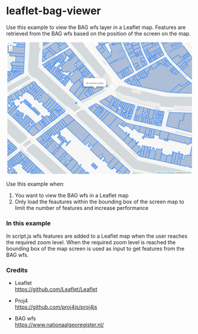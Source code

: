 # leaflet-bag-viewer
Use this example to view the BAG wfs layer in a Leaflet map. Features are retrieved from the BAG wfs based on the position of the screen on the map.

<img src="docs/screenshot.PNG" alt="Screenshot" >

Use this example when:
1. You want to view the BAG wfs in a Leaflet map
2. Only load the feautures within the bounding box of the screen map to limit the number of features and increase performance

### In this example
In script.js wfs features are added to a Leaflet map when the user reaches the required zoom level. When the required zoom level is reached the bounding box of the map screen is used as input to get features from the BAG wfs.


### Credits
- Leaflet<br>
https://github.com/Leaflet/Leaflet

- Proj4<br>
https://github.com/proj4js/proj4js

- BAG wfs<br>
https://www.nationaalgeoregister.nl/
